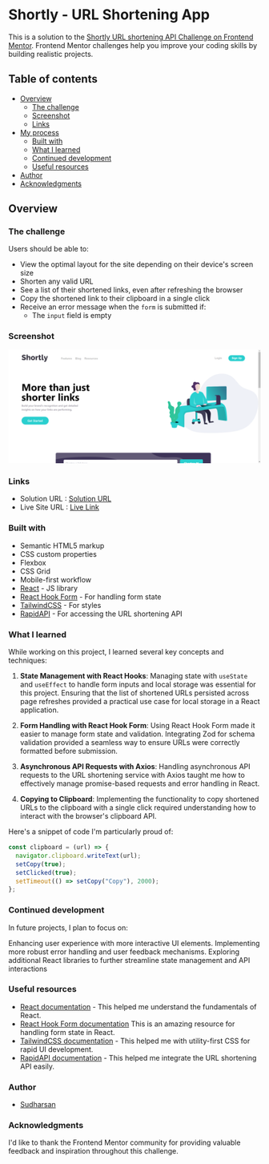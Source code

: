 # Shortly - URL Shortening App

This is a solution to the [Shortly URL shortening API Challenge on Frontend Mentor](https://www.frontendmentor.io/challenges/url-shortening-api-landing-page-2ce3ob-G). Frontend Mentor challenges help you improve your coding skills by building realistic projects.

## Table of contents

- [Overview](#overview)
  - [The challenge](#the-challenge)
  - [Screenshot](#screenshot)
  - [Links](#links)
- [My process](#my-process)
  - [Built with](#built-with)
  - [What I learned](#what-i-learned)
  - [Continued development](#continued-development)
  - [Useful resources](#useful-resources)
- [Author](#author)
- [Acknowledgments](#acknowledgments)

## Overview

### The challenge

Users should be able to:

- View the optimal layout for the site depending on their device's screen size
- Shorten any valid URL
- See a list of their shortened links, even after refreshing the browser
- Copy the shortened link to their clipboard in a single click
- Receive an error message when the `form` is submitted if:
  - The `input` field is empty

### Screenshot

![Screenshot](./public/screenshot/shortly.png)

### Links

- Solution URL : [Solution URL](https://github.com/danielace1/url-shortening-app)
- Live Site URL : [Live Link](https://url-shortening-app-livid.vercel.app/)

### Built with

- Semantic HTML5 markup
- CSS custom properties
- Flexbox
- CSS Grid
- Mobile-first workflow
- [React](https://reactjs.org/) - JS library
- [React Hook Form](https://react-hook-form.com/) - For handling form state
- [TailwindCSS](https://tailwindcss.com/) - For styles
- [RapidAPI](https://rapidapi.com/) - For accessing the URL shortening API

### What I learned

While working on this project, I learned several key concepts and techniques:

1. **State Management with React Hooks**: Managing state with `useState` and `useEffect` to handle form inputs and local storage was essential for this project. Ensuring that the list of shortened URLs persisted across page refreshes provided a practical use case for local storage in a React application.

2. **Form Handling with React Hook Form**: Using React Hook Form made it easier to manage form state and validation. Integrating Zod for schema validation provided a seamless way to ensure URLs were correctly formatted before submission.

3. **Asynchronous API Requests with Axios**: Handling asynchronous API requests to the URL shortening service with Axios taught me how to effectively manage promise-based requests and error handling in React.

4. **Copying to Clipboard**: Implementing the functionality to copy shortened URLs to the clipboard with a single click required understanding how to interact with the browser's clipboard API.

Here's a snippet of code I'm particularly proud of:

```js
const clipboard = (url) => {
  navigator.clipboard.writeText(url);
  setCopy(true);
  setClicked(true);
  setTimeout(() => setCopy("Copy"), 2000);
};
```

### Continued development

In future projects, I plan to focus on:

Enhancing user experience with more interactive UI elements.
Implementing more robust error handling and user feedback mechanisms.
Exploring additional React libraries to further streamline state management and API interactions

### Useful resources

- [React documentation](https://reactjs.org/) - This helped me understand the fundamentals of React.
- [React Hook Form documentation](https://react-hook-form.com/) This is an amazing resource for handling form state in React.
- [TailwindCSS documentation](https://tailwindcss.com/) - This helped me with utility-first CSS for rapid UI development.
- [RapidAPI documentation](https://rapidapi.com/) - This helped me integrate the URL shortening API easily.

### Author

- [Sudharsan](https://www.facebook.com/sudharsandaniel01)

### Acknowledgments

I'd like to thank the Frontend Mentor community for providing valuable feedback and inspiration throughout this challenge.
